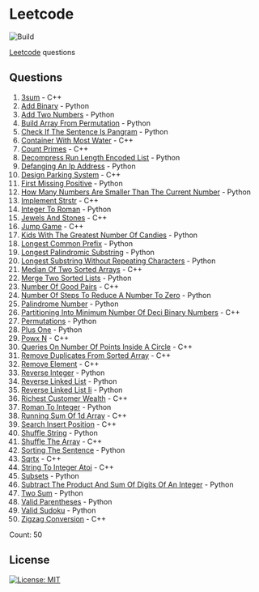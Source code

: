 # Leetcode

![Build](https://github.com/Zeyu-Li/leetcode/workflows/Generate%20MD/badge.svg)

[Leetcode](https://leetcode.com/) questions



## Questions 
 1. [3sum](https://leetcode.com/problems/3sum) - C++ 
 2. [Add Binary](https://leetcode.com/problems/add-binary) - Python 
 3. [Add Two Numbers](https://leetcode.com/problems/add-two-numbers) - Python 
 4. [Build Array From Permutation](https://leetcode.com/problems/build-array-from-permutation) - Python 
 5. [Check If The Sentence Is Pangram](https://leetcode.com/problems/check-if-the-sentence-is-pangram) - Python 
 6. [Container With Most Water](https://leetcode.com/problems/container-with-most-water) - C++ 
 7. [Count Primes](https://leetcode.com/problems/count-primes) - C++ 
 8. [Decompress Run Length Encoded List](https://leetcode.com/problems/decompress-run-length-encoded-list) - Python 
 9. [Defanging An Ip Address](https://leetcode.com/problems/defanging-an-ip-address) - Python 
 10. [Design Parking System](https://leetcode.com/problems/design-parking-system) - C++ 
 11. [First Missing Positive](https://leetcode.com/problems/first-missing-positive) - Python 
 12. [How Many Numbers Are Smaller Than The Current Number](https://leetcode.com/problems/how-many-numbers-are-smaller-than-the-current-number) - Python 
 13. [Implement Strstr](https://leetcode.com/problems/implement-strstr) - C++ 
 14. [Integer To Roman](https://leetcode.com/problems/integer-to-roman) - Python 
 15. [Jewels And Stones](https://leetcode.com/problems/jewels-and-stones) - C++ 
 16. [Jump Game](https://leetcode.com/problems/jump-game) - C++ 
 17. [Kids With The Greatest Number Of Candies](https://leetcode.com/problems/kids-with-the-greatest-number-of-candies) - Python 
 18. [Longest Common Prefix](https://leetcode.com/problems/longest-common-prefix) - Python 
 19. [Longest Palindromic Substring](https://leetcode.com/problems/longest-palindromic-substring) - Python 
 20. [Longest Substring Without Repeating Characters](https://leetcode.com/problems/longest-substring-without-repeating-characters) - Python 
 21. [Median Of Two Sorted Arrays](https://leetcode.com/problems/median-of-two-sorted-arrays) - C++ 
 22. [Merge Two Sorted Lists](https://leetcode.com/problems/merge-two-sorted-lists) - Python 
 23. [Number Of Good Pairs](https://leetcode.com/problems/number-of-good-pairs) - C++ 
 24. [Number Of Steps To Reduce A Number To Zero](https://leetcode.com/problems/number-of-steps-to-reduce-a-number-to-zero) - Python 
 25. [Palindrome Number](https://leetcode.com/problems/palindrome-number) - Python 
 26. [Partitioning Into Minimum Number Of Deci Binary Numbers](https://leetcode.com/problems/partitioning-into-minimum-number-of-deci-binary-numbers) - C++ 
 27. [Permutations](https://leetcode.com/problems/permutations) - Python 
 28. [Plus One](https://leetcode.com/problems/plus-one) - Python 
 29. [Powx N](https://leetcode.com/problems/powx-n) - C++ 
 30. [Queries On Number Of Points Inside A Circle](https://leetcode.com/problems/queries-on-number-of-points-inside-a-circle) - C++ 
 31. [Remove Duplicates From Sorted Array](https://leetcode.com/problems/remove-duplicates-from-sorted-array) - C++ 
 32. [Remove Element](https://leetcode.com/problems/remove-element) - C++ 
 33. [Reverse Integer](https://leetcode.com/problems/reverse-integer) - Python 
 34. [Reverse Linked List](https://leetcode.com/problems/reverse-linked-list) - Python 
 35. [Reverse Linked List Ii](https://leetcode.com/problems/reverse-linked-list-ii) - Python 
 36. [Richest Customer Wealth](https://leetcode.com/problems/richest-customer-wealth) - C++ 
 37. [Roman To Integer](https://leetcode.com/problems/roman-to-integer) - Python 
 38. [Running Sum Of 1d Array](https://leetcode.com/problems/running-sum-of-1d-array) - C++ 
 39. [Search Insert Position](https://leetcode.com/problems/search-insert-position) - C++ 
 40. [Shuffle String](https://leetcode.com/problems/shuffle-string) - Python 
 41. [Shuffle The Array](https://leetcode.com/problems/shuffle-the-array) - C++ 
 42. [Sorting The Sentence](https://leetcode.com/problems/sorting-the-sentence) - Python 
 43. [Sqrtx](https://leetcode.com/problems/sqrtx) - C++ 
 44. [String To Integer Atoi](https://leetcode.com/problems/string-to-integer-atoi) - C++ 
 45. [Subsets](https://leetcode.com/problems/subsets) - Python 
 46. [Subtract The Product And Sum Of Digits Of An Integer](https://leetcode.com/problems/subtract-the-product-and-sum-of-digits-of-an-integer) - Python 
 47. [Two Sum](https://leetcode.com/problems/two-sum) - Python 
 48. [Valid Parentheses](https://leetcode.com/problems/valid-parentheses) - Python 
 49. [Valid Sudoku](https://leetcode.com/problems/valid-sudoku) - Python 
 50. [Zigzag Conversion](https://leetcode.com/problems/zigzag-conversion) - C++ 

Count: 50


## License

[![License: MIT](https://img.shields.io/badge/License-MIT-blue.svg)](https://opensource.org/licenses/MIT)